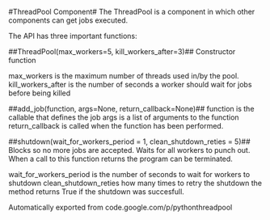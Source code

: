 
#ThreadPool Component#
The ThreadPool is a component in which other components can get jobs executed.

The API has three important functions:

##ThreadPool(max_workers=5, kill_workers_after=3)##
Constructor function

max_workers is the maximum number of threads used in/by the pool.
kill_workers_after is the number of seconds a worker should wait for jobs before being killed

##add_job(function, args=None, return_callback=None)##
function is the callable that defines the job
args is a list of arguments to the function
return_callback is called when the function has been performed.


##shutdown(wait_for_workers_period = 1, clean_shutdown_reties = 5)##
Blocks so no more jobs are accepted. Waits for all workers to punch out. When a call to this function returns the program can be terminated.

wait_for_workers_period is the number of seconds to wait for workers to shutdown
clean_shutdown_reties how many times to retry the shutdown
the method returns True if the shutdown was succesfull.




Automatically exported from code.google.com/p/pythonthreadpool
